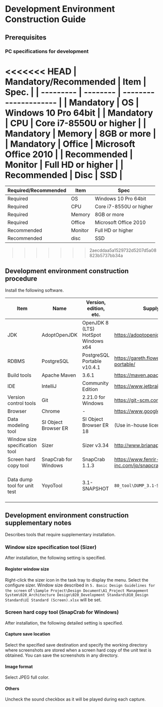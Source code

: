 # Development Environment Construction Guide

## Prerequisites

### PC specifications for development

<<<<<<< HEAD
| Mandatory/Recommended | Item     | Spec.              |
| --------- | -------- | --------------------- |
| Mandatory      | OS       | Windows 10 Pro 64bit  |
| Mandatory      | CPU      | Core i7-8550U or higher    |
| Mandatory      | Memory   | 8GB or more              |
| Mandatory      | Office   | Microsoft Office 2010 |
| Recommended      | Monitor   | Full HD or higher           |
| Recommended      | Disc | SSD                   |
=======
| Required/Recommended | Item     | Spec                    |
|----------------------|----------|-------------------------|
| Required             | OS       | Windows 10 Pro 64bit    |
| Required             | CPU      | Core i7-8550U or higher |
| Required             | Memory   | 8GB or more             |
| Required             | Office   | Microsoft Office 2010   |
| Recommended          | Monitor  | Full HD or higher       |
| Recommended          | disc     | SSD                     |
>>>>>>> 2aecddaa5a1529732d5207d5a08823b5737bb34a


## Development environment construction procedure

Install the following software.

| Item                           | Name                 | Version, edition, etc.           | Supply source                                      | Supplement                                                         |
| ------------------------------ | -------------------- | ----------------------------------- | ------------------------------------------- | ------------------------------------------------------------ |
| JDK                            | AdoptOpenJDK         | OpenJDK 8 (LTS) HotSpot Windows x64 | https://adoptopenjdk.net/                   |                                                              |
| RDBMS                          | PostgreSQL           | PostgreSQL Portable v10.4.1         | https://gareth.flowers/postgresql-portable/ |                                                              |
| Build tools                   | Apache Maven         | 3.6.1                               | https://maven.apache.org/                   |                                                              |
| IDE                            | IntelliJ             | Community Edition                   | https://www.jetbrains.com/idea/             |                                                              |
| Version control tools           | Git                  | 2.21.0 for Windows                  | https://git-scm.com/                        |                                                              |
| Browser                       | Chrome               | -                                   | https://www.google.com/intl/ja/chrome/      |                                                              |
| Data modeling tool         | SI Object Browser ER | SI Object Browser ER 18             | (Use in-house license)                      |                                                              |
| Window size specification tool     | Sizer                | Sizer v3.34                         | http://www.brianapps.net/sizer/             |                                                              |
| Screen hard copy tool         | SnapCrab for Windows | SnapCrab 1.1.3                      | https://www.fenrir-inc.com/jp/snapcrab/     |                                                              |
| Data dump tool for unit test | YoyoTool             | 3.1-SNAPSHOT                        | `80_tool\DUMP_3.1-SNAPSHOT.zip`           | Initialized for this project. Be sure to get it from here. |


## Development environment construction supplementary notes
Describes tools that require supplementary installation.

### Window size specification tool (Sizer)
After installation, the following setting is specified.

#### Register window size
Right-click the sizer icon in the task tray to display the menu. 
Select the configure sizer.
Window size described in `5. Basic Design Guidelines for the screen` of `\Sample Project\Design Document\A1_Project Management System\020_Architecture Design\020_Development Standard\010_Design Standard\UI Standard (Screen).xlsx` will be set.

### Screen hard copy tool (SnapCrab for Windows)
After installation, the following detailed setting is specified.

#### Capture save location
Select the specified save destination and specify the working directory where screenshots are stored when a screen hard copy of the unit test is obtained. 
You can save the screenshots in any directory. 

#### Image format
Select JPEG full color.

#### Others
Uncheck the sound checkbox as it will be played during each capture.
